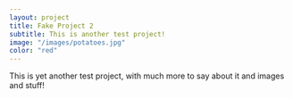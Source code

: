 ```yaml
---
layout: project
title: Fake Project 2
subtitle: This is another test project!
image: "/images/potatoes.jpg"
color: "red"
---
```


This is yet another test project, with much more to say about it and images and stuff! 